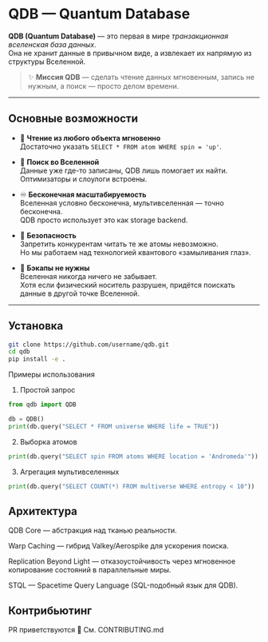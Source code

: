 # QDB — Quantum Database

**QDB (Quantum Database)** — это первая в мире *транзакционная вселенская база данных*.  
Она не хранит данные в привычном виде, а извлекает их напрямую из структуры Вселенной.  

> ✨ **Миссия QDB** — сделать чтение данных мгновенным, запись не нужным, а поиск — просто делом времени.

---

## Основные возможности

- 📖 **Чтение из любого объекта мгновенно**  
  Достаточно указать `SELECT * FROM atom WHERE spin = 'up'`.

- 🔎 **Поиск во Вселенной**  
  Данные уже где-то записаны, QDB лишь помогает их найти.  
  Оптимизаторы и слоулоги встроены.

- ♾️ **Бесконечная масштабируемость**  
  Вселенная условно бесконечна, мультивселенная — точно бесконечна.  
  QDB просто использует это как storage backend.

- 🔐 **Безопасность**  
  Запретить конкурентам читать те же атомы невозможно.  
  Но мы работаем над технологией квантового «замыливания глаз».

- 💾 **Бэкапы не нужны**  
  Вселенная никогда ничего не забывает.  
  Хотя если физический носитель разрушен, придётся поискать данные в другой точке Вселенной.

---

## Установка

```bash
git clone https://github.com/username/qdb.git
cd qdb
pip install -e .
```

Примеры использования
1. Простой запрос
```python
from qdb import QDB

db = QDB()
print(db.query("SELECT * FROM universe WHERE life = TRUE"))
```

2. Выборка атомов
```python
print(db.query("SELECT spin FROM atoms WHERE location = 'Andromeda'"))
```

3. Агрегация мультивселенных
```python
print(db.query("SELECT COUNT(*) FROM multiverse WHERE entropy < 10"))
```


## Архитектура

QDB Core — абстракция над тканью реальности.

Warp Caching — гибрид Valkey/Aerospike для ускорения поиска.

Replication Beyond Light — отказоустойчивость через мгновенное копирование состояний в параллельные миры.

STQL — Spacetime Query Language (SQL-подобный язык для QDB).

## Контрибьютинг

PR приветствуются 🚀
См. CONTRIBUTING.md


